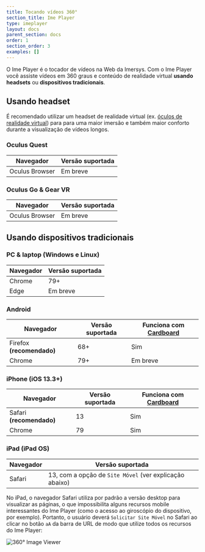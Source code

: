 ```yaml
---
title: Tocando vídeos 360°
section_title: Ime Player
type: imeplayer
layout: docs
parent_section: docs
order: 1
section_order: 3
examples: []
---
```


O Ime Player é o tocador de vídeos na Web da Imersys. Com o Ime Player você
assiste vídeos em 360 graus e conteúdo de realidade virtual **usando headsets**
ou **dispositivos tradicionais**.

<!--toc-->

<!-- LEMBRAR EM ALGUM LUGAR DE LIMPAR A CACHE -->

## Usando headset

É recomendado utilizar um headset de realidade virtual (ex. [óculos de realidade virtual](https://pt.wikipedia.org/wiki/Head-mounted_display))
para para uma maior imersão e também maior conforto durante a visualização de vídeos longos.

### Oculus Quest

| Navegador  | Versão suportada                      |
|------------|---------------------------------------|
| Oculus Browser  | Em breve                         |

### Oculus Go & Gear VR

| Navegador  | Versão suportada                      |
|------------|---------------------------------------|
| Oculus Browser  | Em breve                         |


## Usando dispositivos tradicionais

<!-- Algo sobre giroscopio: Caso seu dispositivo tenha sensores de giroscópio -->

### PC & laptop (Windows e Linux)

| Navegador  | Versão suportada                      |
|------------|---------------------------------------|
| Chrome     | 79+                                   |
| Edge       | Em breve                              |

### Android

| Navegador  | Versão suportada   | Funciona com [Cardboard](https://pt.wikipedia.org/wiki/Google_Cardboard) |
|------------|--------------------|------------------------|
| Firefox **(recomendado)**   | 68+                |         Sim            |
| Chrome     | 79+                |         Em breve       |

### iPhone (iOS 13.3+)

| Navegador  | Versão suportada                      | Funciona com [Cardboard](https://pt.wikipedia.org/wiki/Google_Cardboard) |
|------------|---------------------------------------|---------|
| Safari **(recomendado)**    | 13                   |   Sim   |
| Chrome     | 79             |   Sim                          |


### iPad (iPad OS)


| Navegador  | Versão suportada                      |
|------------|---------------------------------------|
| Safari     | 13, com a opção de `Site Móvel` (ver explicação abaixo)                   |

No iPad, o navegador Safari utiliza por padrão a versão desktop para visualizar as páginas, o que impossibilita alguns recursos mobile interessantes do Ime Player (como o acesso ao giroscópio do dispositivo, por exemplo). Portanto, o usuário deverá `Solicitar Site Móvel` no Safari ao clicar no botão `aA` da barra de URL de modo que utilize todos os recursos do Ime Player:

![360&deg; Image Viewer](images/imeplayer-ipad-request-mobile-version.png)
